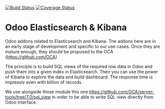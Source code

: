[![Build Status](https://travis-ci.org/camptocamp/odoo-elasticsearch-kibana.svg?branch=7.0)](https://travis-ci.org/camptocamp/odoo-elasticsearch-kibana)
[![Coverage Status](https://coveralls.io/repos/camptocamp/odoo-elasticsearch-kibana/badge.png?branch=7.0)](https://coveralls.io/r/camptocamp/odoo-elasticsearch-kibana?branch=7.0)

Odoo Elasticsearch & Kibana
===========================

Odoo addons related to Elasticsearch and Kibana.
The addons here are in an early stage of development and specific to our use cases.
Once they are mature enough, they should be proposed to the OCA (https://github.com/OCA)

The principle is to build SQL views of the required row data in Odoo and push them into a given index in Elasticsearch. Then you can use the power of Kibana to explore the data and build dashboard. The response time is impressiv even with billion of records.

We use alongside those module this one https://github.com/OCA/server-tools/tree/7.0/sql_view in order to be able to write SQL view directly from Odoo interface.
